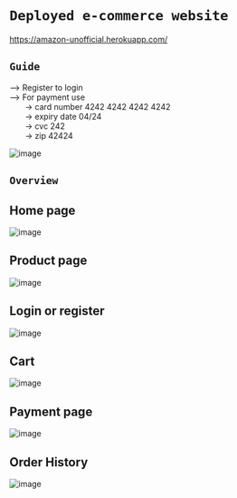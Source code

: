 # `Deployed e-commerce website `

https://amazon-unofficial.herokuapp.com/

## `Guide`

--> Register to login <br />
--> For payment use <br />
&nbsp;&nbsp;&nbsp;&nbsp;&nbsp;&nbsp; -> card number 4242 4242 4242 4242 <br />
&nbsp;&nbsp;&nbsp;&nbsp;&nbsp;&nbsp; -> expiry date 04/24 <br />
&nbsp;&nbsp;&nbsp;&nbsp;&nbsp;&nbsp; -> cvc 242 <br />
&nbsp;&nbsp;&nbsp;&nbsp;&nbsp;&nbsp; -> zip 42424 <br />

![image](https://user-images.githubusercontent.com/69163882/151651363-9d7c0be1-c420-421b-bd3f-8fb16c1daa8e.png)

## `Overview`

## Home page

![image](https://user-images.githubusercontent.com/69163882/151651081-1bc8389a-72cc-45c7-8684-f3cd89843105.png)

## Product page

![image](https://user-images.githubusercontent.com/69163882/151651101-ae90372c-4510-49cc-96a4-a50c6f7baf8c.png)

## Login or register

![image](https://user-images.githubusercontent.com/69163882/151651229-205689c6-5df6-453a-b07d-d2ae64534190.png)

## Cart

![image](https://user-images.githubusercontent.com/69163882/151651147-1601079c-41ea-4197-b924-4f150cb24b3a.png)

## Payment page

![image](https://user-images.githubusercontent.com/69163882/151651188-d01b19d2-78bd-4b36-a5fd-ad1af3dfaaa6.png)

## Order History

![image](https://user-images.githubusercontent.com/69163882/151651214-31597c1f-685b-427e-b783-1727dca92666.png)

